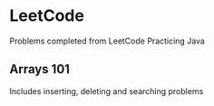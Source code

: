 # LeetCode

Problems completed from LeetCode 
Practicing Java

## Arrays 101 
Includes inserting, deleting and searching problems 
